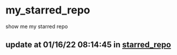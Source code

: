 # my_starred_repo
show me my starred repo

update at 01/16/22 08:14:45 in [starred_repo](./index.html)
---

